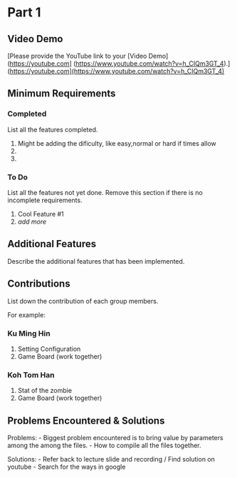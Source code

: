 # Part 1

## Video Demo

[Please provide the YouTube link to your [Video Demo](https://youtube.com]
(https://www.youtube.com/watch?v=h_CIQm3GT_4).](https://youtube.com](https://www.youtube.com/watch?v=h_CIQm3GT_4)

## Minimum Requirements

### Completed

List all the features completed.

1. Might be adding the dificulty, like easy,normal or hard if times allow
2. 
3. 

### To Do

List all the features not yet done. Remove this section if there is no incomplete requirements.

1. Cool Feature #1
2. *add more*

## Additional Features

Describe the additional features that has been implemented.

## Contributions

List down the contribution of each group members.

For example:

### Ku Ming Hin

1. Setting Configuration
2. Game Board (work together)

### Koh Tom Han

1. Stat of the zombie
2. Game Board (work together)

## Problems Encountered & Solutions

Problems:   - Biggest problem encountered is to bring value by parameters among the among the files.
            - How to compile all the files together.

Solutions:  - Refer back to lecture slide and recording / Find solution on youtube
            - Search for the ways in google
